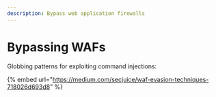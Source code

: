 ```yaml
---
description: Bypass web application firewalls
---
```


# Bypassing WAFs

Globbing patterns for exploiting command injections:

{% embed url="https://medium.com/secjuice/waf-evasion-techniques-718026d693d8" %}
